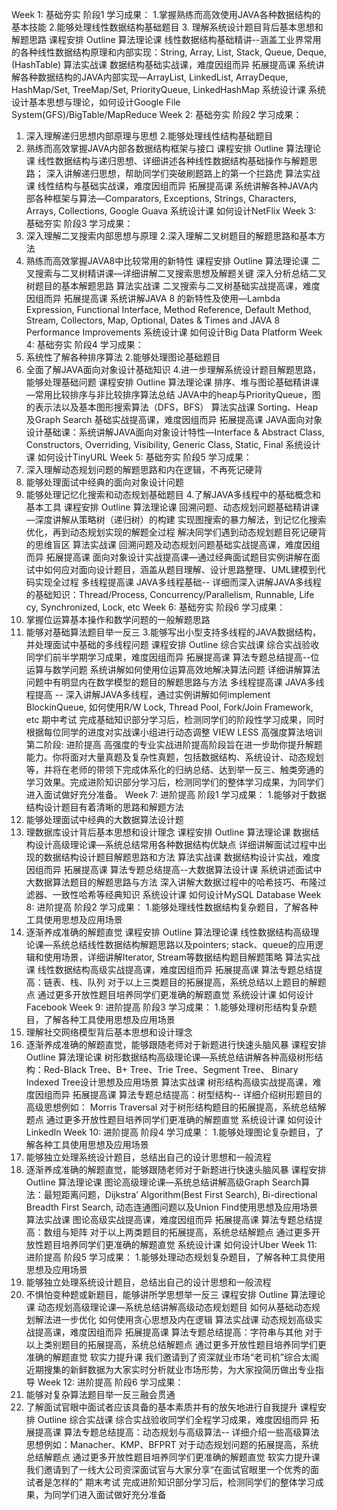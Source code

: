 Week 1: 基础夯实 阶段1
学习成果：
1.掌握熟练而高效使用JAVA各种数据结构的基本技能
2.能够处理线性数据结构基础题目
3. 理解系统设计题目背后基本思想和解题思路
课程安排 Outline
算法理论课
线性数据结构基础精讲--涵盖工业界常用的各种线性数据结构原理和内部实现：String, Array, List, Stack, Queue, Deque, (HashTable)
算法实战课
数据结构基础实战课，难度因组而异
拓展提高课
系统讲解各种数据结构的JAVA内部实现—ArrayList, LinkedList, ArrayDeque, HashMap/Set, TreeMap/Set, PriorityQueue, LinkedHashMap
系统设计课
系统设计基本思想与理论，如何设计Google File System(GFS)/BigTable/MapReduce
Week 2: 基础夯实 阶段2
学习成果：
1. 深入理解递归思想内部原理与思想
2.能够处理线性结构基础题目
3. 熟练而高效掌握JAVA内部各数据结构框架与接口
课程安排 Outline
算法理论课
线性数据结构与递归思想、详细讲述各种线性数据结构基础操作与解题思路；
深入讲解递归思想，帮助同学们突破刷题路上的第一个拦路虎
算法实战课
线性结构与基础实战课，难度因组而异
拓展提高课
系统讲解各种JAVA内部各种框架与算法—Comparators, Exceptions, Strings, Characters, Arrays, Collections, Google Guava
系统设计课
如何设计NetFlix
Week 3: 基础夯实 阶段3
学习成果：
1. 深入理解二叉搜索内部思想与原理
2.深入理解二叉树题目的解题思路和基本方法
3. 熟练而高效掌握JAVA8中比较常用的新特性
课程安排 Outline
算法理论课
二叉搜索与二叉树精讲课—详细讲解二叉搜索思想及解题关键
深入分析总结二叉树题目的基本解题思路
算法实战课
二叉搜索与二叉树基础实战提高课，难度因组而异
拓展提高课
系统讲解JAVA 8 的新特性及使用—Lambda Expression, Functional Interface, Method Reference, Default Method, Stream, Collectors, Map, Optional, Dates & Times and JAVA 8 Performance Improvements
系统设计课
如何设计Big Data Platform
Week 4: 基础夯实 阶段4
学习成果：
1. 系统性了解各种排序算法
2.能够处理图论基础题目
3. 全面了解JAVA面向对象设计基础知识
4.进一步理解系统设计题目解题思路，能够处理基础问题
课程安排 Outline
算法理论课
排序、堆与图论基础精讲课—常用比较排序与非比较排序算法总结
JAVA中的heap与PriorityQueue，图的表示法以及基本图形搜索算法（DFS，BFS）
算法实战课
Sorting、Heap及Graph Search 基础实战提高课，难度因组而异
拓展提高课
JAVA面向对象设计基础课：系统讲解JAVA面向对象设计特性—Interface & Abstract Class, Constructors, Overriding, Visibility, Generic Class, Static, Final
系统设计课
如何设计TinyURL
Week 5: 基础夯实 阶段5
学习成果：
1. 深入理解动态规划问题的解题思路和内在逻辑，不再死记硬背
2. 能够处理面试中经典的面向对象设计问题
3. 能够处理记忆化搜索和动态规划基础题目
4.了解JAVA多线程中的基础概念和基本工具
课程安排 Outline
算法理论课
回溯问题、动态规划问题基础精讲课—深度讲解从策略树（递归树）的构建
实现图搜索的暴力解法，到记忆化搜索优化，再到动态规划实现的解题全过程
解决同学们遇到动态规划题目死记硬背的思维盲区
算法实战课
回溯问题及动态规划问题基础实战提高课，难度因组而异
拓展提高课
面向对象设计实战提高课—通过经典面试题目实例讲解在面试中如何应对面向设计题目，涵盖从题目理解、设计思路整理、UML建模到代码实现全过程
多线程提高课
JAVA多线程基础-- 详细而深入讲解JAVA多线程的基础知识：Thread/Process, Concurrency/Parallelism, Runnable, Life cy, Synchronized, Lock, etc
Week 6: 基础夯实 阶段6
学习成果：
1. 掌握位运算基本操作和数学问题的一般解题思路
2. 能够对基础算法题目举一反三
3.能够写出小型支持多线程的JAVA数据结构，并处理面试中基础的多线程问题
课程安排 Outline
综合实战课
综合实战验收同学们前半学期学习成果，难度因组而异
拓展提高课
算法专题总结提高--位运算与数学问题
系统讲解如何使用位运算高效地解决算法问题
详细讲解算法问题中有明显内在数学模型的题目的解题思路与方法
多线程提高课
JAVA多线程提高 -- 深入讲解JAVA多线程，通过实例讲解如何implement BlockinQueue, 如何使用R/W Lock, Thread Pool, Fork/Join Framework, etc
期中考试
完成基础知识部分学习后，检测同学们的阶段性学习成果，同时根据每位同学的进度对实战课小组进行动态调整
VIEW LESS
高强度算法培训 第二阶段: 进阶提高
高强度的专业实战进阶提高阶段旨在进一步助你提升解题能力。你将面对大量真题及复杂性真题，包括数据结构、系统设计、动态规划等，并将在老师的带领下完成体系化的归纳总结、达到举一反三、触类旁通的学习效果。完成进阶知识部分学习后，检测同学们的整体学习成果，为同学们进入面试做好充分准备。
Week 7: 进阶提高 阶段1
学习成果：
1.能够对于数据结构设计题目有着清晰的思路和解题方法
2. 能够处理面试中经典的大数据算法设计题
3. 理数据库设计背后基本思想和设计理念
课程安排 Outline
算法理论课
数据结构设计高级理论课—系统总结常用各种数据结构优缺点
详细讲解面试过程中出现的数据结构设计题目解题思路和方法
算法实战课
数据结构设计实战，难度因组而异
拓展提高课
算法专题总结提高--大数据算法设计课
系统讲述面试中大数据算法题目的解题思路与方法
深入讲解大数据过程中的哈希技巧、布隆过滤器、一致性哈希等经典知识
系统设计课
如何设计MySQL Database
Week 8: 进阶提高 阶段2
学习成果：
1.能够处理线性数据结构复杂题目，了解各种工具使用思想及应用场景
2. 逐渐养成准确的解题直觉
课程安排 Outline
算法理论课
线性数据结构高级理论课—系统总结线性数据结构解题思路以及pointers;
stack、queue的应用逻辑和使用场景，详细讲解Iterator, Stream等数据结构题目解题策略
算法实战课
线性数据结构高级实战提高课，难度因组而异
拓展提高课
算法专题总结提高：链表、栈、队列
对于以上三类题目的拓展提高，系统总结以上题目的解题点
通过更多开放性题目培养同学们更准确的解题直觉
系统设计课
如何设计Facebook
Week 9: 进阶提高 阶段3
学习成果：
1.能够处理树形结构复杂题目，了解各种工具使用思想及应用场景
2. 理解社交网络模型背后基本思想和设计理念
3. 逐渐养成准确的解题直觉，能够跟随老师对于新题进行快速头脑风暴
课程安排 Outline
算法理论课
树形数据结构高级理论课—系统总结讲解各种高级树形结构：Red-Black Tree、B+ Tree、Trie Tree、Segment Tree、 Binary Indexed Tree设计思想及应用场景
算法实战课
树形结构高级实战提高课，难度因组而异
拓展提高课
算法专题总结提高：树型结构-- 详细介绍树形题目的高级思想例如： Morris Traversal
对于树形结构题目的拓展提高，系统总结解题点
通过更多开放性题目培养同学们更准确的解题直觉
系统设计课
如何设计LinkedIn
Week 10: 进阶提高 阶段4
学习成果：
1.能够处理图论复杂题目，了解各种工具使用思想及应用场景
2. 能够独立处理系统设计题目，总结出自己的设计思想和一般流程
3. 逐渐养成准确的解题直觉，能够跟随老师对于新题进行快速头脑风暴
课程安排 Outline
算法理论课
图论高级理论课—系统总结讲解高级Graph Search算法：最短距离问题，Dijkstra’ Algorithm(Best First Search), Bi-directional Breadth First Search, 动态连通图问题以及Union Find使用思想及应用场景
算法实战课
图论高级实战提高课，难度因组而异
拓展提高课
算法专题总结提高：数组与矩阵
对于以上两类题目的拓展提高，系统总结解题点
通过更多开放性题目培养同学们更准确的解题直觉
系统设计课
如何设计Uber
Week 11: 进阶提高 阶段5
学习成果：
1.能够处理动态规划复杂题目，了解各种工具使用思想及应用场景
2. 能够独立处理系统设计题目，总结出自己的设计思想和一般流程
3. 不惧怕变种题或新题目，能够讲所学思想举一反三
课程安排 Outline
算法理论课
动态规划高级理论课—系统总结讲解高级动态规划题目
如何从基础动态规划解法进一步优化
如何使用贪心思想及内在逻辑
算法实战课
动态规划高级实战提高课，难度因组而异
拓展提高课
算法专题总结提高：字符串与其他
对于以上类别题目的拓展提高，系统总结解题点
通过更多开放性题目培养同学们更准确的解题直觉
软实力提升课
我们邀请到了资深就业市场“老司机”综合太阁近期搜集的新鲜数据为大家实时分析就业市场形势，为大家投简历做出专业指导
Week 12: 进阶提高 阶段6
学习成果：
1. 能够对复杂算法题目举一反三融会贯通
2. 了解面试官眼中面试者应该具备的基本素质并有的放矢地进行自我提升
课程安排 Outline
综合实战课
综合实战验收同学们全程学习成果，难度因组而异
拓展提高课
算法专题总结提高：动态规划与高级算法-- 详细介绍一些高级算法思想例如：Manacher、KMP、BFPRT
对于动态规划问题的拓展提高，系统总结解题点
通过更多开放性题目培养同学们更准确的解题直觉
软实力提升课
我们邀请到了一线大公司资深面试官与大家分享“在面试官眼里一个优秀的面试者是怎样的”
期末考试
完成进阶知识部分学习后，检测同学们的整体学习成果，为同学们进入面试做好充分准备
